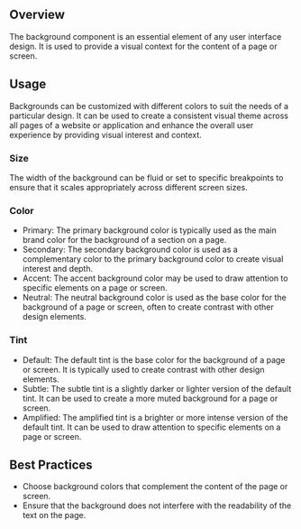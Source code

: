 ## Overview

The background component is an essential element of any user interface design. It is used to provide a visual context for the content of a page or screen.

## Usage

Backgrounds can be customized with different colors to suit the needs of a particular design. It can be used to create a consistent visual theme across all pages of a website or application and enhance the overall user experience by providing visual interest and context.

### Size

The width of the background can be fluid or set to specific breakpoints to ensure that it scales appropriately across different screen sizes.

### Color

- Primary: The primary background color is typically used as the main brand color for the background of a section on a page.
- Secondary: The secondary background color is used as a complementary color to the primary background color to create visual interest and depth.
- Accent: The accent background color may be used to draw attention to specific elements on a page or screen.
- Neutral: The neutral background color is used as the base color for the background of a page or screen, often to create contrast with other design elements.

### Tint

- Default: The default tint is the base color for the background of a page or screen. It is typically used to create contrast with other design elements.
- Subtle: The subtle tint is a slightly darker or lighter version of the default tint. It can be used to create a more muted background for a page or screen.
- Amplified: The amplified tint is a brighter or more intense version of the default tint. It can be used to draw attention to specific elements on a page or screen.

## Best Practices

- Choose background colors that complement the content of the page or screen.
- Ensure that the background does not interfere with the readability of the text on the page.